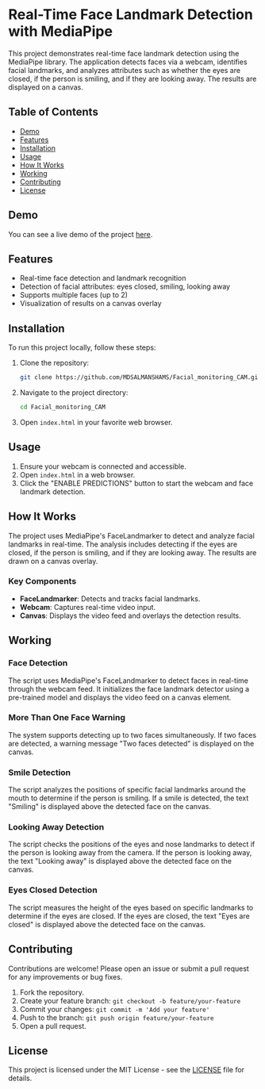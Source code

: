 # Real-Time Face Landmark Detection with MediaPipe

This project demonstrates real-time face landmark detection using the MediaPipe library. The application detects faces via a webcam, identifies facial landmarks, and analyzes attributes such as whether the eyes are closed, if the person is smiling, and if they are looking away. The results are displayed on a canvas.

## Table of Contents
- [Demo](#demo)
- [Features](#features)
- [Installation](#installation)
- [Usage](#usage)
- [How It Works](#how-it-works)
- [Working](#working)
- [Contributing](#contributing)
- [License](#license)

## Demo
You can see a live demo of the project [here](https://gregarious-griffin-bcb074.netlify.app/).

## Features
- Real-time face detection and landmark recognition
- Detection of facial attributes: eyes closed, smiling, looking away
- Supports multiple faces (up to 2)
- Visualization of results on a canvas overlay

## Installation

To run this project locally, follow these steps:

1. Clone the repository:
    ```bash
    git clone https://github.com/MDSALMANSHAMS/Facial_monitoring_CAM.git
    ```

2. Navigate to the project directory:
    ```bash
    cd Facial_monitoring_CAM
    ```

3. Open `index.html` in your favorite web browser.

## Usage

1. Ensure your webcam is connected and accessible.
2. Open `index.html` in a web browser.
3. Click the "ENABLE PREDICTIONS" button to start the webcam and face landmark detection.

## How It Works

The project uses MediaPipe's FaceLandmarker to detect and analyze facial landmarks in real-time. The analysis includes detecting if the eyes are closed, if the person is smiling, and if they are looking away. The results are drawn on a canvas overlay.

### Key Components
- **FaceLandmarker**: Detects and tracks facial landmarks.
- **Webcam**: Captures real-time video input.
- **Canvas**: Displays the video feed and overlays the detection results.

## Working

### Face Detection
The script uses MediaPipe's FaceLandmarker to detect faces in real-time through the webcam feed. It initializes the face landmark detector using a pre-trained model and displays the video feed on a canvas element.

### More Than One Face Warning
The system supports detecting up to two faces simultaneously. If two faces are detected, a warning message "Two faces detected" is displayed on the canvas.

### Smile Detection
The script analyzes the positions of specific facial landmarks around the mouth to determine if the person is smiling. If a smile is detected, the text "Smiling" is displayed above the detected face on the canvas.

### Looking Away Detection
The script checks the positions of the eyes and nose landmarks to detect if the person is looking away from the camera. If the person is looking away, the text "Looking away" is displayed above the detected face on the canvas.

### Eyes Closed Detection
The script measures the height of the eyes based on specific landmarks to determine if the eyes are closed. If the eyes are closed, the text "Eyes are closed" is displayed above the detected face on the canvas.

## Contributing
Contributions are welcome! Please open an issue or submit a pull request for any improvements or bug fixes.

1. Fork the repository.
2. Create your feature branch: `git checkout -b feature/your-feature`
3. Commit your changes: `git commit -m 'Add your feature'`
4. Push to the branch: `git push origin feature/your-feature`
5. Open a pull request.

## License
This project is licensed under the MIT License - see the [LICENSE](LICENSE) file for details.
